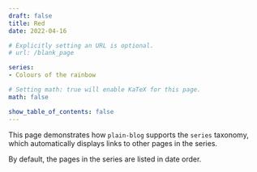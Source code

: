 ```yaml
---
draft: false
title: Red
date: 2022-04-16

# Explicitly setting an URL is optional.
# url: /blank_page

series: 
- Colours of the rainbow

# Setting math: true will enable KaTeX for this page.
math: false

show_table_of_contents: false
---
```


This page demonstrates how `plain-blog` supports the `series` taxonomy, which automatically displays links to other pages in the series.

By default, the pages in the series are listed in date order.